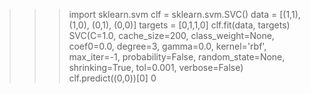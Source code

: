 
>>> import sklearn.svm
>>> clf = sklearn.svm.SVC()
>>> data = [(1,1), (1,0), (0,1), (0,0)]
>>> targets = [0,1,1,0]
>>> clf.fit(data, targets)
SVC(C=1.0, cache_size=200, class_weight=None, coef0=0.0, degree=3, gamma=0.0,
  kernel='rbf', max_iter=-1, probability=False, random_state=None,
  shrinking=True, tol=0.001, verbose=False)
>>> clf.predict((0,0))[0]
0

